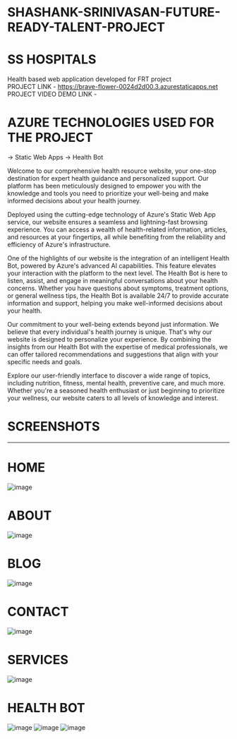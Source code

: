 # SHASHANK-SRINIVASAN-FUTURE-READY-TALENT-PROJECT
# SS HOSPITALS 
Health based web application developed for FRT project  
PROJECT LINK - https://brave-flower-0024d2d00.3.azurestaticapps.net
PROJECT VIDEO DEMO LINK - 
# AZURE TECHNOLOGIES USED FOR THE PROJECT
-> Static Web Apps
-> Health Bot

Welcome to our comprehensive health resource website, your one-stop destination for expert health guidance and personalized support. Our platform has been meticulously designed to empower you with the knowledge and tools you need to prioritize your well-being and make informed decisions about your health journey.

Deployed using the cutting-edge technology of Azure's Static Web App service, our website ensures a seamless and lightning-fast browsing experience. You can access a wealth of health-related information, articles, and resources at your fingertips, all while benefiting from the reliability and efficiency of Azure's infrastructure.

One of the highlights of our website is the integration of an intelligent Health Bot, powered by Azure's advanced AI capabilities. This feature elevates your interaction with the platform to the next level. The Health Bot is here to listen, assist, and engage in meaningful conversations about your health concerns. Whether you have questions about symptoms, treatment options, or general wellness tips, the Health Bot is available 24/7 to provide accurate information and support, helping you make well-informed decisions about your health.

Our commitment to your well-being extends beyond just information. We believe that every individual's health journey is unique. That's why our website is designed to personalize your experience. By combining the insights from our Health Bot with the expertise of medical professionals, we can offer tailored recommendations and suggestions that align with your specific needs and goals.

Explore our user-friendly interface to discover a wide range of topics, including nutrition, fitness, mental health, preventive care, and much more. Whether you're a seasoned health enthusiast or just beginning to prioritize your wellness, our website caters to all levels of knowledge and interest.

# SCREENSHOTS
-------------
# HOME
![image](https://github.com/Shashank988990/SHASHANK-SRINIVASAN-FUTURE-READY-TALENT-PROJECT/assets/127091254/413ce461-59f6-4d30-a0f3-14f9134cbdfc)
# ABOUT
![image](https://github.com/Shashank988990/SHASHANK-SRINIVASAN-FUTURE-READY-TALENT-PROJECT/assets/127091254/908594e0-5f88-45be-a735-dfce58b8b77d)
# BLOG
![image](https://github.com/Shashank988990/SHASHANK-SRINIVASAN-FUTURE-READY-TALENT-PROJECT/assets/127091254/ce71a77c-b56f-4a81-b024-6bfce64d1534)
# CONTACT
![image](https://github.com/Shashank988990/SHASHANK-SRINIVASAN-FUTURE-READY-TALENT-PROJECT/assets/127091254/3de1a343-7d42-464b-8b56-ac67ef70cd4e)
# SERVICES
![image](https://github.com/Shashank988990/SHASHANK-SRINIVASAN-FUTURE-READY-TALENT-PROJECT/assets/127091254/cf1ff766-4326-4d80-b5ea-33f7c41354d0)
# HEALTH BOT
![image](https://github.com/Shashank988990/SHASHANK-SRINIVASAN-FUTURE-READY-TALENT-PROJECT/assets/127091254/3ea4c181-0128-4ea4-b040-7d6b525589ef)
![image](https://github.com/Shashank988990/SHASHANK-SRINIVASAN-FUTURE-READY-TALENT-PROJECT/assets/127091254/5ae4e468-2e6d-4890-a095-3daa130cef16)
![image](https://github.com/Shashank988990/SHASHANK-SRINIVASAN-FUTURE-READY-TALENT-PROJECT/assets/127091254/56840fee-1fd4-4afe-9cbf-794e84982aa4)



